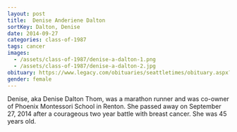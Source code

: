 ```yaml
---
layout: post
title:  Denise Anderiene Dalton
sortKey: Dalton, Denise
date: 2014-09-27
categories: class-of-1987
tags: cancer
images:
  - /assets/class-of-1987/denise-a-dalton-1.png
  - /assets/class-of-1987/denise-a-dalton-2.jpg
obituary: https://www.legacy.com/obituaries/seattletimes/obituary.aspx?pid=172677059
gender: female
---
```

Denise, aka Denise Dalton Thom, was a marathon runner and was co-owner of Phoenix Montessori School in Renton.  She passed away on September 27, 2014 after a courageous two year battle with breast cancer. She was 45 years old.

